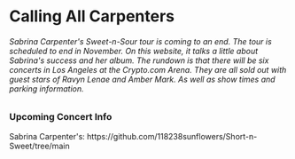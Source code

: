 # Calling All Carpenters
<h6> Sabrina Carpenter's Sweet-n-Sour tour is coming to an end. The tour is scheduled to end in November. On this website, it talks a little about Sabrina's success and her album. The rundown is that there will be six concerts in Los Angeles at the Crypto.com Arena. They are all sold out with guest stars of Ravyn Lenae and Amber Mark. As well as show times and parking information.  </h6>

<h3> Upcoming Concert Info </h4>
<p> Sabrina Carpenter's: https://github.com/118238sunflowers/Short-n-Sweet/tree/main </p>
